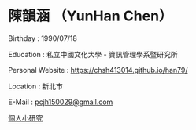 # 陳韻涵 （YunHan Chen）

Birthday : 1990/07/18

Education : 私立中國文化大學 - 資訊管理學系暨研究所

Personal Website : https://chsh413014.github.io/han79/

Location : 新北市

E-Mail : pcjh150029@gmail.com

[個人小研究](https://github.com/chsh413014/han79/blob/main/Research.md)


